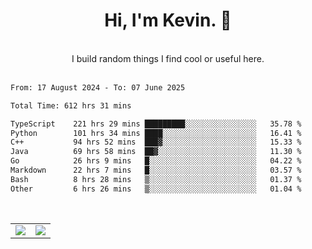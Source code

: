 <!--
**kevin-pek/kevin-pek** is a ✨ _special_ ✨ repository because its `README.md` (this file) appears on your GitHub profile.

Here are some ideas to get you started:

- 🔭 I’m currently working on ...
- 🌱 I’m currently learning ...
- 👯 I’m looking to collaborate on ...
- 🤔 I’m looking for help with ...
- 💬 Ask me about ...
- 📫 How to reach me: ...
- 😄 Pronouns: ...
- ⚡ Fun fact: ...
-->
<div align="center">
  <h1>Hi, I'm Kevin. 👋</h1>
  <br />
  I build random things I find cool or useful here.
</div>
<br />
<!--START_SECTION:waka-->

```txt
From: 17 August 2024 - To: 07 June 2025

Total Time: 612 hrs 31 mins

TypeScript    221 hrs 29 mins █████████░░░░░░░░░░░░░░░░   35.78 %
Python        101 hrs 34 mins ████░░░░░░░░░░░░░░░░░░░░░   16.41 %
C++           94 hrs 52 mins  ███▓░░░░░░░░░░░░░░░░░░░░░   15.33 %
Java          69 hrs 58 mins  ██▓░░░░░░░░░░░░░░░░░░░░░░   11.30 %
Go            26 hrs 9 mins   █░░░░░░░░░░░░░░░░░░░░░░░░   04.22 %
Markdown      22 hrs 7 mins   █░░░░░░░░░░░░░░░░░░░░░░░░   03.57 %
Bash          8 hrs 28 mins   ▒░░░░░░░░░░░░░░░░░░░░░░░░   01.37 %
Other         6 hrs 26 mins   ▒░░░░░░░░░░░░░░░░░░░░░░░░   01.04 %
```

<!--END_SECTION:waka-->
<br />
<table width="100%">
  <tr>
    <td align="left" width="50%">
      <img src="https://github-readme-stats-kevin-pek.vercel.app/api?username=kevin-pek&include_all_commits=true&count_private=true&theme=rose_pine" />
    </td>
    <td align="right" width="50%">
      <img src="https://github-readme-stats-kevin-pek.vercel.app/api/top-langs?username=kevin-pek&langs_count=10&hide_progress=true&theme=rose_pine" />
    </td>
  </tr>
</table>
